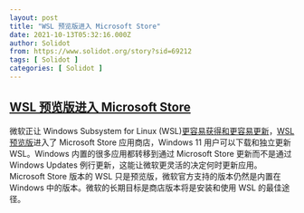```yaml
---
layout: post
title: "WSL 预览版进入 Microsoft Store"
date: 2021-10-13T05:32:16.000Z
author: Solidot
from: https://www.solidot.org/story?sid=69212
tags: [ Solidot ]
categories: [ Solidot ]
---
```

<!--1634103136000-->
[WSL 预览版进入 Microsoft Store](https://www.solidot.org/story?sid=69212)
------

<div>
微软正让 Windows Subsystem for Linux (WSL)<a href="https://arstechnica.com/gadgets/2021/10/microsoft-puts-the-windows-subsystem-for-linux-in-its-app-store-for-faster-updating/#p3" target="_blank">更容易获得和更容易更新</a>，<a href="https://aka.ms/wslstorepage" target="_blank">WSL 预览版</a>进入了 Microsoft Store 应用商店，Windows 11 用户可以下载和独立更新 WSL。Windows 内置的很多应用都转移到通过 Microsoft Store 更新而不是通过 Windows Updates 例行更新，这能让微软更灵活的决定何时更新应用。Microsoft Store 版本的 WSL 只是预览版，微软官方支持的版本仍然是内置在 Windows 中的版本。微软的长期目标是商店版本将是安装和使用 WSL 的最佳途径。
</div>
